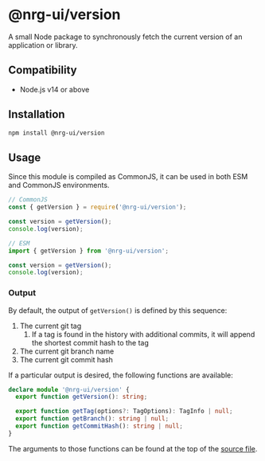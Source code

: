 # @nrg-ui/version

A small Node package to synchronously fetch the current version of an application or library.

## Compatibility

- Node.js v14 or above

## Installation

```bash
npm install @nrg-ui/version
```

## Usage

Since this module is compiled as CommonJS, it can be used in both ESM and CommonJS environments.

```js
// CommonJS
const { getVersion } = require('@nrg-ui/version');

const version = getVersion();
console.log(version);
```

```js
// ESM
import { getVersion } from '@nrg-ui/version';

const version = getVersion();
console.log(version);
```

### Output

By default, the output of `getVersion()` is defined by this sequence:

1. The current git tag
   1. If a tag is found in the history with additional commits, it will append the shortest commit hash to the tag
2. The current git branch name
3. The current git commit hash

If a particular output is desired, the following functions are available:

```ts
declare module '@nrg-ui/version' {
  export function getVersion(): string;

  export function getTag(options?: TagOptions): TagInfo | null;
  export function getBranch(): string | null;
  export function getCommitHash(): string | null;
}
```

The arguments to those functions can be found at the top of the [source file](./src/index.ts).
